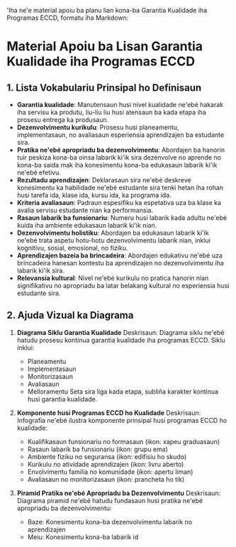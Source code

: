'Iha ne'e material apoiu ba planu lian kona-ba Garantia Kualidade iha Programas ECCD, formatu iha Markdown:

# Material Apoiu ba Lisan Garantia Kualidade iha Programas ECCD

## 1. Lista Vokabulariu Prinsipal ho Definisaun

- **Garantia kualidade**: Manutensaun husi nivel kualidade ne'ebé hakarak iha servisu ka produtu, liu-liu liu husi atensaun ba kada etapa iha prosesu entrega ka produsaun.
- **Dezenvolvimentu kurikulu**: Prosesu husi planeamentu, implementasaun, no avaliasaun esperiensia aprendizajen ba estudante sira.
- **Pratika ne'ebé apropriadu ba dezenvolvimentu**: Abordajen ba hanorin tuir peskiza kona-ba oinsa labarik ki'ik sira dezenvolve no aprende no kona-ba saida mak iha konesimentu kona-ba edukasaun labarik ki'ik ne'ebé efetivu.
- **Rezultadu aprendizajen**: Deklarasaun sira ne'ebé deskreve konesimentu ka habilidade ne'ebé estudante sira tenki hetan iha rohan husi tarefa ida, klase ida, kursu ida, ka programa ida.
- **Kriteria avaliasaun**: Padraun espesifiku ka espetativa uza ba klase ka avalia servisu estudante nian ka performansia.
- **Rasaun labarik ba funsionariu**: Numeru husi labarik kada adultu ne'ebé kuida iha ambiente edukasaun labarik ki'ik nian.
- **Dezenvolvimentu holistiku**: Abordajen ba edukasaun labarik ki'ik ne'ebé trata aspetu hotu-hotu dezenvolvimentu labarik nian, inklui kognitivu, sosial, emosional, no fiziku.
- **Aprendizajen bazeia ba brincadeira**: Abordajen edukativu ne'ebé uza brincadeira hanesan kontestu ba aprendizajen no dezenvolvimentu iha labarik ki'ik sira.
- **Relevansia kultural**: Nivel ne'ebé kurikulu no pratica hanorin nian signifikativu no apropriadu ba latar belakang kultural no esperiensia husi estudante sira.

## 2. Ajuda Vizual ka Diagrama

1. **Diagrama Siklu Garantia Kualidade**
   Deskrisaun: Diagrama siklu ne'ebé hatudu prosesu kontinua garantia kualidade iha programas ECCD. Siklu inklui:
   - Planeamentu
   - Implementasaun
   - Monitorizasaun
   - Avaliasaun
   - Melloramentu
   Seta sira liga kada etapa, subliña karakter kontinua husi garantia kualidade.

2. **Komponente husi Programas ECCD ho Kualidade**
   Deskrisaun: Infografia ne'ebé ilustra komponente prinsipal husi programas ECCD ho kualidade:
   - Kualifikasaun funsionariu no formasaun (ikon: xapeu graduasaun)
   - Rasaun labarik ba funsionariu (ikon: grupu ema)
   - Ambiente fiziku no seguransa (ikon: edifisiu ho skudo)
   - Kurikulu no atividade aprendizajen (ikon: livru aberto)
   - Envolvimentu familia no komunidade (ikon: apertu liman)
   - Avaliasaun no monitorizasaun (ikon: prancheta ho tik)

3. **Piramid Pratika ne'ebé Apropriadu ba Dezenvolvimentu**
   Deskrisaun: Diagrama piramid ne'ebé hatudu fundasaun husi pratika ne'ebé apropriadu ba dezenvolvimentu:
   - Baze: Konesimentu kona-ba dezenvolvimentu labarik no aprendizajen
   - Meiu: Konesimentu kona-ba labarik id